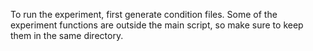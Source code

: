 To run the experiment, first generate condition files. Some of the experiment functions are outside the main script, so make sure to keep them in the same directory.  

